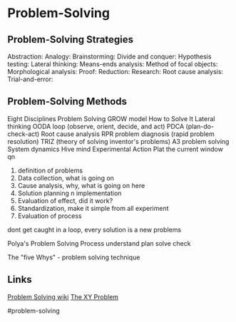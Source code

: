 # Problem-Solving

## Problem-Solving Strategies

Abstraction:
Analogy:
Brainstorming:
Divide and conquer:
Hypothesis testing:
Lateral thinking:
Means-ends analysis:
Method of focal objects:
Morphological analysis:
Proof:
Reduction:
Research:
Root cause analysis:
Trial-and-error:

## Problem-Solving Methods

Eight Disciplines Problem Solving
GROW model
How to Solve It
Lateral thinking
OODA loop (observe, orient, decide, and act)
PDCA (plan-do-check-act)
Root cause analysis
RPR problem diagnosis (rapid problem resolution)
TRIZ (theory of solving inventor's problems)
A3 problem solving
System dynamics
Hive mind
Experimental Action Plat the current window qn

1. definition of problems
2. Data collection, what is going on
3. Cause analysis, why, what is going on here
4. Solution planning n implementation
5. Evaluation of effect, did it work?
6. Standardization, make it simple from all experiment
7. Evaluation of process

dont get caught in a loop, every solution is a new problems

Polya's Problem Solving Process
understand
plan
solve
check

The "five Whys" - problem solving technique

## Links

[Problem Solving wiki](https://en.wikipedia.org/wiki/Problem_solving)
[The XY Problem](https://xyproblem.info/)

  #problem-solving
